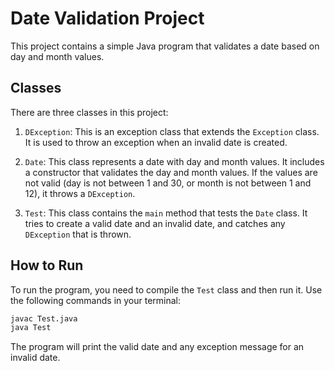 # Date Validation Project

This project contains a simple Java program that validates a date based on day and month values.

## Classes

There are three classes in this project:

1. `DException`: This is an exception class that extends the `Exception` class. It is used to throw an exception when an invalid date is created.

2. `Date`: This class represents a date with day and month values. It includes a constructor that validates the day and month values. If the values are not valid (day is not between 1 and 30, or month is not between 1 and 12), it throws a `DException`.

3. `Test`: This class contains the `main` method that tests the `Date` class. It tries to create a valid date and an invalid date, and catches any `DException` that is thrown.

## How to Run

To run the program, you need to compile the `Test` class and then run it. Use the following commands in your terminal:

```bash
javac Test.java
java Test
```
The program will print the valid date and any exception message for an invalid date.